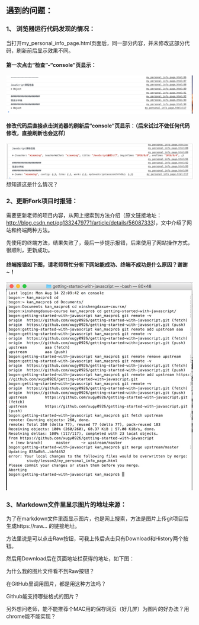 ## 遇到的问题：

### 1、	浏览器运行代码发现的情况：
当打开my_personal_info_page.html页面后，同一部分内容，并未修改这部分代码，刷新前后显示效果不同。

#### 第一次点击“检查”-“console”页显示：
![刷新前](https://raw.githubusercontent.com/fanmilir/GithubPic/master/Touching_JavaScript/Lesson2-Q-Chorme-FirstScreen.jpeg)

#### 修改代码后直接点击浏览器的刷新后“console”页显示：（后来试过不做任何代码修改，直接刷新也会这样）
![刷新后](https://raw.githubusercontent.com/fanmilir/GithubPic/master/Touching_JavaScript/Lesson2-Q-Chorme-UnshutConsoleFreshScreen.jpeg)
想知道这是什么情况？


### 2、更新Fork项目时报错：
需要更新老师的项目内容，从网上搜索到方法介绍（原文链接地址：http://blog.csdn.net/qq1332479771/article/details/56087333)，文中介绍了网站和终端两种方法。

先使用的终端方法，结果失败了，最后一步提示报错，后来使用了网站操作方式，很顺利，更新成功。
#### 终端报错如下图，请老师帮忙分析下网站能成功、终端不成功是什么原因？谢谢~！
![报错图](https://raw.githubusercontent.com/fanmilir/GithubPic/master/Touching_JavaScript/Lesson2-Q-UpdatePrFromTerminalError.jpeg)

### 3、Markdown文件里显示图片的地址来源：
为了在markdown文件里面显示图片，也是网上搜索，方法是图片上传git项目后生成https://raw... 的链接地址。

方法里说是可以点击Raw按钮，可我上传后点击只有Download和History两个按钮。

然后用Download后在页面地址栏获得的地址，如下图：


为什么我的图片文件看不到Raw按钮？

在GitHub里调用图片，都是用这种方法吗？

Github能支持哪些格式的图片？

另外想问老师，能不能推荐个MAC用的保存网页（好几屏）为图片的好办法？用chrome能不能实现？

